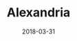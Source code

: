 ---
title: Alexandria
type: "project"
date: "2018-03-31"
image: /assets/alexandria-project-cover.png
tech: [React, Javascript]
repo: https://github.com/a-trost/alexandria
demo: https://alexandria.atrost.com
color: "#c62828"
blurb: Progressive web app to track books you've read and find books you'd like to read.
---